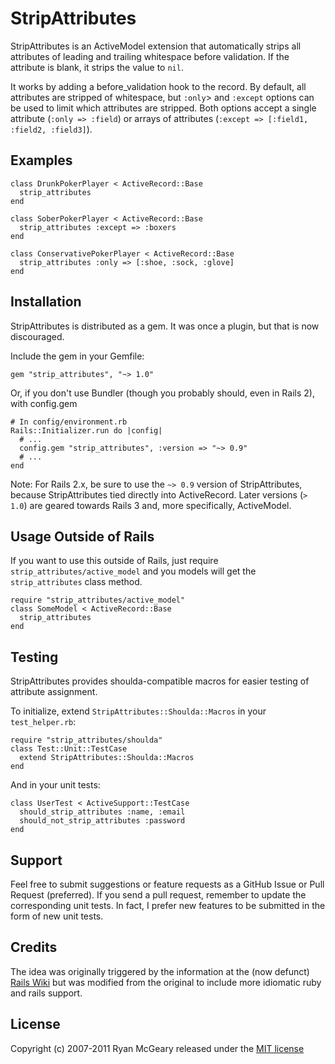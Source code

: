 # StripAttributes

StripAttributes is an ActiveModel extension that automatically strips all
attributes of leading and trailing whitespace before validation. If the
attribute is blank, it strips the value to `nil`.

It works by adding a before_validation hook to the record.  By default, all
attributes are stripped of whitespace, but `:only`> and `:except`
options can be used to limit which attributes are stripped.  Both options accept
a single attribute (`:only => :field`) or arrays of attributes (`:except =>
[:field1, :field2, :field3]`).

## Examples

    class DrunkPokerPlayer < ActiveRecord::Base
      strip_attributes
    end

    class SoberPokerPlayer < ActiveRecord::Base
      strip_attributes :except => :boxers
    end

    class ConservativePokerPlayer < ActiveRecord::Base
      strip_attributes :only => [:shoe, :sock, :glove]
    end

## Installation

StripAttributes is distributed as a gem. It was once a plugin, but that is now
discouraged.

Include the gem in your Gemfile:

    gem "strip_attributes", "~> 1.0"

Or, if you don't use Bundler (though you probably should, even in Rails 2), with
config.gem

    # In config/environment.rb
    Rails::Initializer.run do |config|
      # ...
      config.gem "strip_attributes", :version => "~> 0.9"
      # ...
    end

Note: For Rails 2.x, be sure to use the `~> 0.9` version of StripAttributes,
because StripAttributes tied directly into ActiveRecord. Later versions (`>
1.0`) are geared towards Rails 3 and, more specifically, ActiveModel.

## Usage Outside of Rails

If you want to use this outside of Rails, just require
`strip_attributes/active_model` and you models will get the `strip_attributes`
class method.

    require "strip_attributes/active_model"
    class SomeModel < ActiveRecord::Base
      strip_attributes
    end

## Testing

StripAttributes provides shoulda-compatible macros for easier testing of
attribute assignment.

To initialize, extend `StripAttributes::Shoulda::Macros` in your
`test_helper.rb`:

    require "strip_attributes/shoulda"
    class Test::Unit::TestCase
      extend StripAttributes::Shoulda::Macros
    end

And in your unit tests:

    class UserTest < ActiveSupport::TestCase
      should_strip_attributes :name, :email
      should_not_strip_attributes :password
    end

## Support

Feel free to submit suggestions or feature requests as a GitHub Issue or Pull
Request (preferred). If you send a pull request, remember to update the
corresponding unit tests.  In fact, I prefer new features to be submitted in the
form of new unit tests.

## Credits

The idea was originally triggered by the information at the (now defunct) [Rails
Wiki](http://oldwiki.rubyonrails.org/rails/pages/HowToStripWhitespaceFromModelFields)
but was modified from the original to include more idiomatic ruby and rails
support.

## License

Copyright (c) 2007-2011 Ryan McGeary released under the [MIT
license](http://en.wikipedia.org/wiki/MIT_License)
